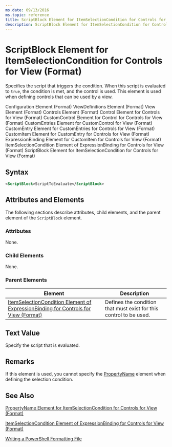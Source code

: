 ```yaml
---
ms.date: 09/13/2016
ms.topic: reference
title: ScriptBlock Element for ItemSelectionCondition for Controls for View (Format)
description: ScriptBlock Element for ItemSelectionCondition for Controls for View (Format)
---
```

# ScriptBlock Element for ItemSelectionCondition for Controls for View (Format)

Specifies the script that triggers the condition. When this script is evaluated to `true`, the condition is met, and the control is used. This element is used when defining controls that can be used by a view.

Configuration Element (Format)
ViewDefinitions Element (Format)
View Element (Format)
Controls Element (Format)
Control Element for Controls for View (Format)
CustomControl Element for Control for Controls for View (Format)
CustomEntries Element for CustomControl for View (Format)
CustomEntry Element for CustomEntries for Controls for View (Format)
CustomItem Element for CustomEntry for Controls for View (Format)
ExpressionBinding Element for CustomItem for Controls for View (Format)
ItemSelectionCondition Element of ExpressionBinding for Controls for View (Format)
ScriptBlock Element for ItemSelectionCondition for Controls for View (Format)

## Syntax

```xml
<ScriptBlock>ScriptToEvaluate</ScriptBlock>
```

## Attributes and Elements

The following sections describe attributes, child elements, and the parent element of the `ScriptBlock` element.

### Attributes

None.

### Child Elements

None.

### Parent Elements

|Element|Description|
|-------------|-----------------|
|[ItemSelectionCondition Element of ExpressionBinding for Controls for View (Format)](./itemselectioncondition-element-for-expressionbinding-for-controls-for-view-format.md)|Defines the condition that must exist for this control to be used.|

## Text Value

Specify the script that is evaluated.

## Remarks

If this element is used, you cannot specify the [PropertyName](./propertyname-element-for-itemselectioncondition-for-controls-for-view-format.md) element when defining the selection condition.

## See Also

[PropertyName Element for ItemSelectionCondition for Controls for View (Format)](./propertyname-element-for-itemselectioncondition-for-controls-for-view-format.md)

[ItemSelectionCondition Element of ExpressionBinding for Controls for View (Format)](./itemselectioncondition-element-for-expressionbinding-for-controls-for-view-format.md)

[Writing a PowerShell Formatting File](./writing-a-powershell-formatting-file.md)
